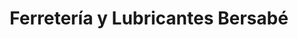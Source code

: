 ---
title: "Ferretería y Lubricantes Bersabé"
url: /urbanizacion-nuevo-lourdes/ferreteria-y-lubricantes-bersabe/
shop: Eisenwaren
---